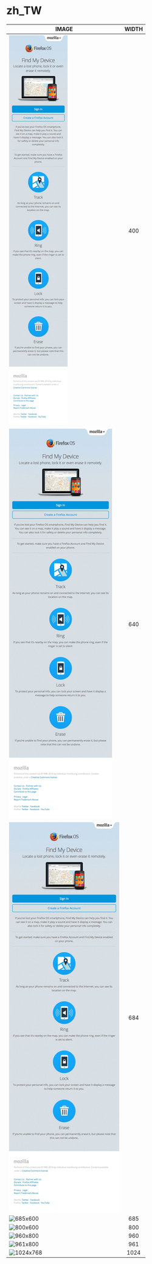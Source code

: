 # zh_TW

| IMAGE | WIDTH |
|-------|:-----:|
| ![400x300](images/fmd_zh_TW_400x300.jpg) | 400 |
| ![640x480](images/fmd_zh_TW_640x480.jpg) | 640 |
| ![684x600](images/fmd_zh_TW_684x600.jpg) | 684 |
| ![685x600](images/fmd_zh_TW_685x600.jpg) | 685 |
| ![800x600](images/fmd_zh_TW_800x600.jpg) | 800 |
| ![960x800](images/fmd_zh_TW_960x800.jpg) | 960 |
| ![961x800](images/fmd_zh_TW_961x800.jpg) | 961 |
| ![1024x768](images/fmd_zh_TW_1024x768.jpg) | 1024 |
